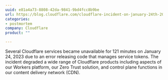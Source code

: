 ```yaml
---
uuid: e81a4a73-8808-42da-9841-9bd4fcc8b9be
url: https://blog.cloudflare.com/cloudflare-incident-on-january-24th-2023/
categories:
- postmortem
company: Cloudflare
product: ""

---
```


Several Cloudflare services became unavailable for 121 minutes on January 24, 2023 due to an error releasing code that manages service tokens. The incident degraded a wide range of Cloudflare products including aspects of our Workers platform, our Zero Trust solution, and control plane functions in our content delivery network (CDN).
